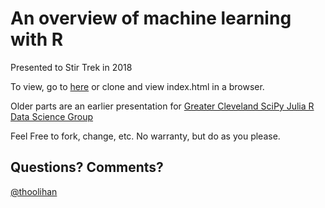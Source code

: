 # An overview of machine learning with R

Presented to Stir Trek in 2018

To view, go to [here](http://thoolihan.github.io/R-ML-Overview/) or clone and view index.html in a browser.

Older parts are an earlier presentation for [Greater Cleveland SciPy Julia R Data Science Group](http://www.meetup.com/Greater-Cleveland-SciPy-Julia-R-Data-Science-Group/events/231475957/)

Feel Free to fork, change, etc. No warranty, but do as you please.

## Questions? Comments?
[@thoolihan](https://twitter.com/thoolihan)
